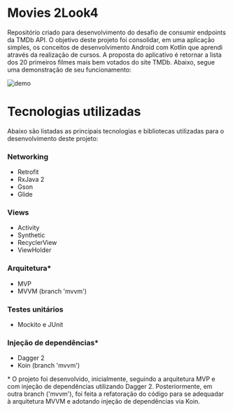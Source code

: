 # Movies 2Look4
Repositório criado para desenvolvimento do desafio de consumir endpoints da TMDb API. O objetivo deste projeto foi consolidar, em uma aplicação simples, os conceitos de desenvolvimento Android com Kotlin que aprendi através da realização de cursos. A proposta do aplicativo é retornar a lista dos 20 primeiros filmes mais bem votados do site TMDb. Abaixo, segue uma demonstração de seu funcionamento:

![demo](https://user-images.githubusercontent.com/70399469/127043562-5b16a00f-3a52-4dc0-9cfe-86e11ca3aa10.gif)

# Tecnologias utilizadas
Abaixo são listadas as principais tecnologias e bibliotecas utilizadas para o desenvolvimento deste projeto:

### Networking
- Retrofit
- RxJava 2
- Gson
- Glide

### Views
- Activity
- Synthetic 
- RecyclerView
- ViewHolder

### Arquitetura*
- MVP
- MVVM (branch 'mvvm')

### Testes unitários
- Mockito e JUnit

### Injeção de dependências*
- Dagger 2
- Koin (branch 'mvvm')

\* O projeto foi desenvolvido, inicialmente, seguindo a arquitetura MVP e com injeção de dependências utilizando Dagger 2. Posteriormente, em outra branch ('mvvm'), foi feita a refatoração do código para se adequadar à arquitetura MVVM e adotando injeção de dependências via Koin.
